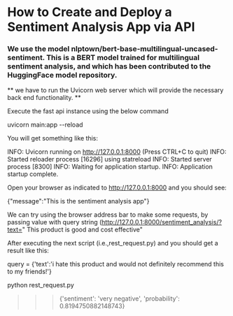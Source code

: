 # How to Create and Deploy a Sentiment Analysis App via API

### We use the  model nlptown/bert-base-multilingual-uncased-sentiment. This is a BERT model trained for multilingual sentiment analysis, and which has been contributed to the HuggingFace model repository.

** we have to run the Uvicorn web server which will provide the necessary back end functionality. **

Execute the fast api instance using  the below command 

uvicorn main:app --reload

You will get something like this:

INFO:     Uvicorn running on http://127.0.0.1:8000 (Press CTRL+C to quit)
INFO:     Started reloader process [16296] using statreload
INFO:     Started server process [8300]
INFO:     Waiting for application startup.
INFO:     Application startup complete.


Open your browser as indicated to http://127.0.0.1:8000 and you should see:

{"message":"This is the sentiment analysis app"}

We can try using the browser address bar to make some requests, by passing value with query string (http://127.0.0.1:8000/sentiment_analysis/?text=" This product is good and cost effective"

After executing the next script (i.e.,rest_request.py) and you should get a result like this:

query = {'text':'i hate this product and would not definitely recommend this to my friends!'}

python rest_request.py

>>> {'sentiment': 'very negative', 'probability': 0.8194750882148743}





